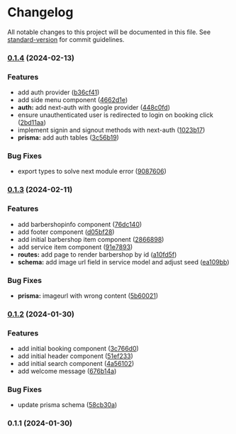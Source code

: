 # Changelog

All notable changes to this project will be documented in this file. See [standard-version](https://github.com/conventional-changelog/standard-version) for commit guidelines.

### [0.1.4](https://github.com/SilasRodrigues19/FSWBarber/compare/v0.1.3...v0.1.4) (2024-02-13)


### Features

* add auth provider ([b36cf41](https://github.com/SilasRodrigues19/FSWBarber/commit/b36cf41fe4aebf97d8a99f20b2b555e4c4370362))
* add side menu component ([4662d1e](https://github.com/SilasRodrigues19/FSWBarber/commit/4662d1e437b38b36a2eace23899ac3223228cf67))
* **auth:** add next-auth with google provider ([448c0fd](https://github.com/SilasRodrigues19/FSWBarber/commit/448c0fdecf6ba40fb867554aa1d64da8786a9111))
* ensure unauthenticated user is redirected to login on booking click ([2bd11aa](https://github.com/SilasRodrigues19/FSWBarber/commit/2bd11aadf8fe2b272b06ec00f6b497f70877dffa))
* implement signin and signout methods with next-auth ([1023b17](https://github.com/SilasRodrigues19/FSWBarber/commit/1023b1746b6ab706a4201820dcd805702c8e3e4d))
* **prisma:** add auth tables ([3c56b19](https://github.com/SilasRodrigues19/FSWBarber/commit/3c56b19357d095182505f69576d995a47b380061))


### Bug Fixes

* export types to solve next module error ([9087606](https://github.com/SilasRodrigues19/FSWBarber/commit/9087606afdc2a4e431d034d718f53aeb2c3a8a71))

### [0.1.3](https://github.com/SilasRodrigues19/FSWBarber/compare/v0.1.2...v0.1.3) (2024-02-11)


### Features

* add barbershopinfo component ([76dc140](https://github.com/SilasRodrigues19/FSWBarber/commit/76dc140c5a1f95a8a0b7046dc3802cebb2fb0197))
* add footer component ([d05bf28](https://github.com/SilasRodrigues19/FSWBarber/commit/d05bf2886afe4d55acedb95a6255c148bd8d94aa))
* add initial barbershop item component ([2866898](https://github.com/SilasRodrigues19/FSWBarber/commit/2866898f86ddf49cad1eb70bfe1d04b33a145df3))
* add service item component ([91e7893](https://github.com/SilasRodrigues19/FSWBarber/commit/91e78938ef492fbe74c896a5d50729be825f5c30))
* **routes:** add page to render barbershop by id ([a10fd5f](https://github.com/SilasRodrigues19/FSWBarber/commit/a10fd5fc22b2669ed423f4083a05e438e38b76f8))
* **schema:** add image url field in service model and adjust seed ([ea109bb](https://github.com/SilasRodrigues19/FSWBarber/commit/ea109bbdfc972bbc424ecaebc5abdb04916de2c1))


### Bug Fixes

* **prisma:** imageurl with wrong content ([5b60021](https://github.com/SilasRodrigues19/FSWBarber/commit/5b60021a011d64dff896820b06aed657df68ebe2))

### [0.1.2](https://github.com/SilasRodrigues19/FSWBarber/compare/v0.1.1...v0.1.2) (2024-01-30)


### Features

* add initial booking component ([3c766d0](https://github.com/SilasRodrigues19/FSWBarber/commit/3c766d0e2acbf0797d93e0ca2935a0079f71a85a))
* add initial header component ([51ef233](https://github.com/SilasRodrigues19/FSWBarber/commit/51ef233881009076e36f41be0f3411befd5add53))
* add initial search component ([4a56102](https://github.com/SilasRodrigues19/FSWBarber/commit/4a5610231d57225e65dd01331ea4c9ab425c53e8))
* add welcome message ([676b14a](https://github.com/SilasRodrigues19/FSWBarber/commit/676b14a5280889a67b337783db1254026728fe27))


### Bug Fixes

* update prisma schema ([58cb30a](https://github.com/SilasRodrigues19/FSWBarber/commit/58cb30a31bfa7213af0fe44f96478d08f27829ef))

### 0.1.1 (2024-01-30)
